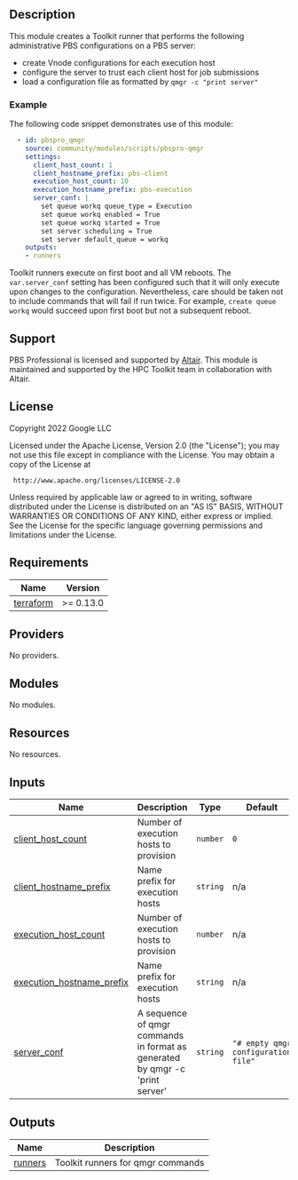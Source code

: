 ## Description

This module creates a Toolkit runner that performs the following administrative
PBS configurations on a PBS server:

- create Vnode configurations for each execution host
- configure the server to trust each client host for job submissions
- load a configuration file as formatted by `qmgr -c "print server"`

### Example

The following code snippet demonstrates use of this module:

```yaml
  - id: pbspro_qmgr
    source: community/modules/scripts/pbspro-qmgr
    settings:
      client_host_count: 1
      client_hostname_prefix: pbs-client
      execution_host_count: 10
      execution_hostname_prefix: pbs-execution
      server_conf: |
        set queue workq queue_type = Execution
        set queue workq enabled = True
        set queue workq started = True
        set server scheduling = True
        set server default_queue = workq
    outputs:
    - runners
```

Toolkit runners execute on first boot and all VM reboots. The `var.server_conf`
setting has been configured such that it will only execute upon changes to the
configuration. Nevertheless, care should be taken not to include commands that
will fail if run twice. For example, `create queue workq` would succeed upon
first boot but not a subsequent reboot.

## Support

PBS Professional is licensed and supported by [Altair][pbspro]. This module is
maintained and supported by the HPC Toolkit team in collaboration with Altair.

[pbspro]: https://www.altair.com/pbs-professional

## License

<!-- BEGINNING OF PRE-COMMIT-TERRAFORM DOCS HOOK -->
Copyright 2022 Google LLC

Licensed under the Apache License, Version 2.0 (the "License");
you may not use this file except in compliance with the License.
You may obtain a copy of the License at

     http://www.apache.org/licenses/LICENSE-2.0

Unless required by applicable law or agreed to in writing, software
distributed under the License is distributed on an "AS IS" BASIS,
WITHOUT WARRANTIES OR CONDITIONS OF ANY KIND, either express or implied.
See the License for the specific language governing permissions and
limitations under the License.

## Requirements

| Name | Version |
|------|---------|
| <a name="requirement_terraform"></a> [terraform](#requirement\_terraform) | >= 0.13.0 |

## Providers

No providers.

## Modules

No modules.

## Resources

No resources.

## Inputs

| Name | Description | Type | Default | Required |
|------|-------------|------|---------|:--------:|
| <a name="input_client_host_count"></a> [client\_host\_count](#input\_client\_host\_count) | Number of execution hosts to provision | `number` | `0` | no |
| <a name="input_client_hostname_prefix"></a> [client\_hostname\_prefix](#input\_client\_hostname\_prefix) | Name prefix for execution hosts | `string` | n/a | yes |
| <a name="input_execution_host_count"></a> [execution\_host\_count](#input\_execution\_host\_count) | Number of execution hosts to provision | `number` | n/a | yes |
| <a name="input_execution_hostname_prefix"></a> [execution\_hostname\_prefix](#input\_execution\_hostname\_prefix) | Name prefix for execution hosts | `string` | n/a | yes |
| <a name="input_server_conf"></a> [server\_conf](#input\_server\_conf) | A sequence of qmgr commands in format as generated by qmgr -c 'print server' | `string` | `"# empty qmgr configuration file"` | no |

## Outputs

| Name | Description |
|------|-------------|
| <a name="output_runners"></a> [runners](#output\_runners) | Toolkit runners for qmgr commands |
<!-- END OF PRE-COMMIT-TERRAFORM DOCS HOOK -->
